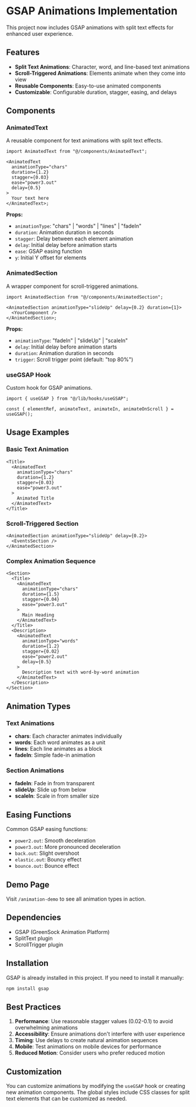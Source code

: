 # GSAP Animations Implementation

This project now includes GSAP animations with split text effects for enhanced user experience.

## Features

- **Split Text Animations**: Character, word, and line-based text animations
- **Scroll-Triggered Animations**: Elements animate when they come into view
- **Reusable Components**: Easy-to-use animated components
- **Customizable**: Configurable duration, stagger, easing, and delays

## Components

### AnimatedText

A reusable component for text animations with split text effects.

```tsx
import AnimatedText from "@/components/AnimatedText";

<AnimatedText
  animationType="chars"
  duration={1.2}
  stagger={0.03}
  ease="power3.out"
  delay={0.5}
>
  Your text here
</AnimatedText>;
```

**Props:**

- `animationType`: "chars" | "words" | "lines" | "fadeIn"
- `duration`: Animation duration in seconds
- `stagger`: Delay between each element animation
- `delay`: Initial delay before animation starts
- `ease`: GSAP easing function
- `y`: Initial Y offset for elements

### AnimatedSection

A wrapper component for scroll-triggered animations.

```tsx
import AnimatedSection from "@/components/AnimatedSection";

<AnimatedSection animationType="slideUp" delay={0.2} duration={1}>
  <YourComponent />
</AnimatedSection>;
```

**Props:**

- `animationType`: "fadeIn" | "slideUp" | "scaleIn"
- `delay`: Initial delay before animation starts
- `duration`: Animation duration in seconds
- `trigger`: Scroll trigger point (default: "top 80%")

### useGSAP Hook

Custom hook for GSAP animations.

```tsx
import { useGSAP } from "@/lib/hooks/useGSAP";

const { elementRef, animateText, animateIn, animateOnScroll } = useGSAP();
```

## Usage Examples

### Basic Text Animation

```tsx
<Title>
  <AnimatedText
    animationType="chars"
    duration={1.2}
    stagger={0.03}
    ease="power3.out"
  >
    Animated Title
  </AnimatedText>
</Title>
```

### Scroll-Triggered Section

```tsx
<AnimatedSection animationType="slideUp" delay={0.2}>
  <EventsSection />
</AnimatedSection>
```

### Complex Animation Sequence

```tsx
<Section>
  <Title>
    <AnimatedText
      animationType="chars"
      duration={1.5}
      stagger={0.04}
      ease="power3.out"
    >
      Main Heading
    </AnimatedText>
  </Title>
  <Description>
    <AnimatedText
      animationType="words"
      duration={1.2}
      stagger={0.02}
      ease="power2.out"
      delay={0.5}
    >
      Description text with word-by-word animation
    </AnimatedText>
  </Description>
</Section>
```

## Animation Types

### Text Animations

- **chars**: Each character animates individually
- **words**: Each word animates as a unit
- **lines**: Each line animates as a block
- **fadeIn**: Simple fade-in animation

### Section Animations

- **fadeIn**: Fade in from transparent
- **slideUp**: Slide up from below
- **scaleIn**: Scale in from smaller size

## Easing Functions

Common GSAP easing functions:

- `power2.out`: Smooth deceleration
- `power3.out`: More pronounced deceleration
- `back.out`: Slight overshoot
- `elastic.out`: Bouncy effect
- `bounce.out`: Bounce effect

## Demo Page

Visit `/animation-demo` to see all animation types in action.

## Dependencies

- GSAP (GreenSock Animation Platform)
- SplitText plugin
- ScrollTrigger plugin

## Installation

GSAP is already installed in this project. If you need to install it manually:

```bash
npm install gsap
```

## Best Practices

1. **Performance**: Use reasonable stagger values (0.02-0.1) to avoid overwhelming animations
2. **Accessibility**: Ensure animations don't interfere with user experience
3. **Timing**: Use delays to create natural animation sequences
4. **Mobile**: Test animations on mobile devices for performance
5. **Reduced Motion**: Consider users who prefer reduced motion

## Customization

You can customize animations by modifying the `useGSAP` hook or creating new animation components. The global styles include CSS classes for split text elements that can be customized as needed.
